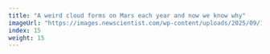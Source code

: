 ```yaml
---
title: "A weird cloud forms on Mars each year and now we know why"
imageUrl: "https://images.newscientist.com/wp-content/uploads/2025/09/10164436/SEI_265489617.jpg?width=788"
index: 15
weight: 15
---
```

